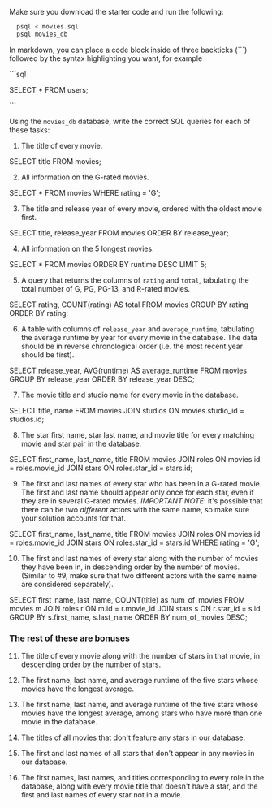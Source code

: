 Make sure you download the starter code and run the following:

```sh
  psql < movies.sql
  psql movies_db
```

In markdown, you can place a code block inside of three backticks (```) followed by the syntax highlighting you want, for example

\```sql

SELECT \* FROM users;

\```

Using the `movies_db` database, write the correct SQL queries for each of these tasks:

1.  The title of every movie.

SELECT title FROM movies;

2.  All information on the G-rated movies.

SELECT * FROM movies WHERE rating = 'G';

3.  The title and release year of every movie, ordered with the
    oldest movie first.
    
SELECT title, release_year FROM movies ORDER BY release_year;
    
4.  All information on the 5 longest movies.

SELECT * FROM movies ORDER BY runtime DESC LIMIT 5;

5.  A query that returns the columns of `rating` and `total`, tabulating the
    total number of G, PG, PG-13, and R-rated movies.
    
SELECT rating, COUNT(rating) AS total
  FROM movies
  GROUP BY rating
  ORDER BY rating;

6.  A table with columns of `release_year` and `average_runtime`,
    tabulating the average runtime by year for every movie in the database. The data should be in reverse chronological order (i.e. the most recent year should be first).
    
SELECT release_year, AVG(runtime) AS average_runtime
  FROM movies
  GROUP BY release_year
  ORDER BY release_year DESC;

7.  The movie title and studio name for every movie in the
    database.
    
SELECT title, name FROM movies
  JOIN studios
  ON movies.studio_id = studios.id;

8.  The star first name, star last name, and movie title for every
    matching movie and star pair in the database.
    
SELECT first_name, last_name, title FROM movies
  JOIN roles
  ON movies.id = roles.movie_id
  JOIN stars
  ON roles.star_id = stars.id;

9.  The first and last names of every star who has been in a G-rated movie. The first and last name should appear only once for each star, even if they are in several G-rated movies. *IMPORTANT NOTE*: it's possible that there can be two *different* actors with the same name, so make sure your solution accounts for that.

SELECT first_name, last_name, title FROM movies
  JOIN roles
  ON movies.id = roles.movie_id
  JOIN stars
  ON roles.star_id = stars.id
  WHERE rating = 'G';

10. The first and last names of every star along with the number
    of movies they have been in, in descending order by the number of movies. (Similar to #9, make sure
    that two different actors with the same name are considered separately).
    
SELECT first_name, last_name, COUNT(title) as num_of_movies FROM movies m
  JOIN roles r
  ON m.id = r.movie_id
  JOIN stars s
  ON r.star_id = s.id
  GROUP BY s.first_name, s.last_name
  ORDER BY num_of_movies DESC;
  

### The rest of these are bonuses

11. The title of every movie along with the number of stars in
    that movie, in descending order by the number of stars.

12. The first name, last name, and average runtime of the five
    stars whose movies have the longest average.

13. The first name, last name, and average runtime of the five
    stars whose movies have the longest average, among stars who have more than one movie in the database.

14. The titles of all movies that don't feature any stars in our
    database.

15. The first and last names of all stars that don't appear in any movies in our database.

16. The first names, last names, and titles corresponding to every
    role in the database, along with every movie title that doesn't have a star, and the first and last names of every star not in a movie.
